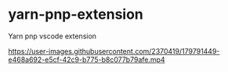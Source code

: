 # yarn-pnp-extension
Yarn pnp vscode extension


https://user-images.githubusercontent.com/2370419/179791449-e468a692-e5cf-42c9-b775-b8c077b79afe.mp4

